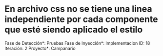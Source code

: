 # En archivo css no se tiene una linea independiente por cada componente que esté siendo aplicado el estilo

Fase de Detección*: Pruebas
Fase de Inyección*: Implementacion
ID: 18
Iteración: 2
Proyecto*: Campanario